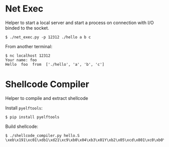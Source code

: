 Net Exec
==================

Helper to start a local server and start a process on connection with I/O binded to the socket.

    $ ./net_exec.py -p 12312 ./hello a b c

From another terminal:

    $ nc localhost 12312
    Your name: foo
    Hello  foo  from  ['./hello', 'a', 'b', 'c']


Shellcode Compiler
==================

Helper to compile and extract shellcode

Install `pyelftools`:

    $ pip install pyelftools

Build shellcode:

    $ ./shellcode_compiler.py hello.S
    \xeb\x191\xc01\xdb1\xd21\xc9\xb0\x04\xb3\x01Y\xb2\x05\xcd\x801\xc0\xb0\x011\xdb\xcd\x80\xe8\xe2\xff\xff\xffhello
